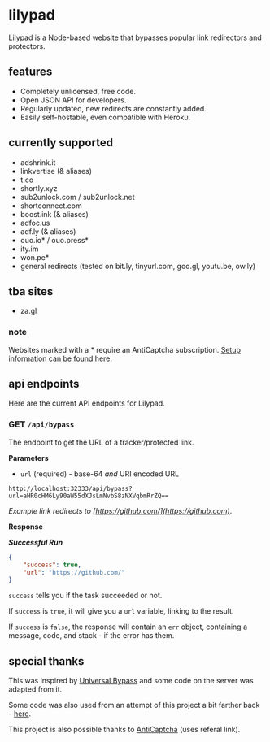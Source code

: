 # lilypad
Lilypad is a Node-based website that bypasses popular link redirectors and protectors.

## features
- Completely unlicensed, free code.
- Open JSON API for developers.
- Regularly updated, new redirects are constantly added.
- Easily self-hostable, even compatible with Heroku.

## currently supported
- adshrink.it
- linkvertise (& aliases)
- t.co
- shortly.xyz
- sub2unlock.com / sub2unlock.net
- shortconnect.com
- boost.ink (& aliases)
- adfoc.us
- adf.ly (& aliases)
- ouo.io* / ouo.press*
- ity.im
- won.pe*
- general redirects (tested on bit.ly, tinyurl.com, goo.gl, youtu.be, ow.ly)

## tba sites
- za.gl

### note
Websites marked with a * require an AntiCaptcha subscription. [Setup information can be found here](/setup/README.md).

## api endpoints
Here are the current API endpoints for Lilypad.

### GET ``/api/bypass``
The endpoint to get the URL of a tracker/protected link. 

**Parameters**

- ``url`` (required) - base-64 *and* URI encoded URL

```
http://localhost:32333/api/bypass?url=aHR0cHM6Ly90aW55dXJsLmNvbS8zNXVqbmRrZQ==
```

*Example link redirects to [https://github.com/](https://github.com)*.

**Response**

***Successful Run***
```json
{
    "success": true,
    "url": "https://github.com/"
}
```

``success`` tells you if the task succeeded or not.

If ``success`` is ``true``, it will give you a ``url`` variable, linking to the result.

If ``success`` is ``false``, the response will contain an ``err`` object, containing a message, code, and stack - if the error has them.


## special thanks
This was inspired by [Universal Bypass](https://universal-bypass.org/) and some code on the server was adapted from it.

Some code was also used from an attempt of this project a bit farther back - [here](https://github.com/normanlol/bypass-api).

This project is also possible thanks to [AntiCaptcha](http://getcaptchasolution.com/rpsgehhafa) (uses referal link).
